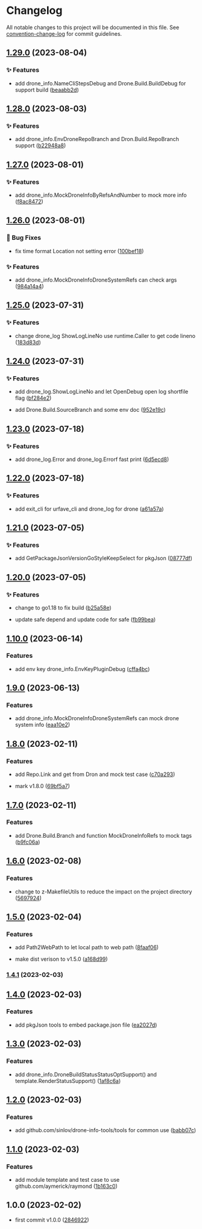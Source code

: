 # Changelog

All notable changes to this project will be documented in this file. See [convention-change-log](https://github.com/convention-change/convention-change-log) for commit guidelines.

## [1.29.0](https://github.com/sinlov/drone-info-tools/compare/1.28.0...v1.29.0) (2023-08-04)

### ✨ Features

* add drone_info.NameCliStepsDebug and Drone.Build.BuildDebug for support build ([beaabb2d](https://github.com/sinlov/drone-info-tools/commit/beaabb2d579bb930ed7cfa0054442f09b29a635e))

## [1.28.0](https://github.com/sinlov/drone-info-tools/compare/1.27.0...v1.28.0) (2023-08-03)

### ✨ Features

* add drone_info.EnvDroneRepoBranch and Dron.Build.RepoBranch support ([b22948a8](https://github.com/sinlov/drone-info-tools/commit/b22948a84fa7ec21769be3966093b8c2f342885a))

## [1.27.0](https://github.com/sinlov/drone-info-tools/compare/1.26.0...v1.27.0) (2023-08-01)

### ✨ Features

* add drone_info.MockDroneInfoByRefsAndNumber to mock more info ([f8ac8472](https://github.com/sinlov/drone-info-tools/commit/f8ac84720e5ca5436761e349d96048f184f5db6b))

## [1.26.0](https://github.com/sinlov/drone-info-tools/compare/1.25.0...v1.26.0) (2023-08-01)

### 🐛 Bug Fixes

* fix time format Location not setting error ([100bef18](https://github.com/sinlov/drone-info-tools/commit/100bef1864ce3e02f0588aa160102cbd074cfed5))

### ✨ Features

* add drone_info.MockDroneInfoDroneSystemRefs can check args ([984a14a4](https://github.com/sinlov/drone-info-tools/commit/984a14a47d973ccec0d9e709ea0b3026b19667f7))

## [1.25.0](https://github.com/sinlov/drone-info-tools/compare/v1.24.0...v1.25.0) (2023-07-31)

### ✨ Features

* change drone_log ShowLogLineNo use runtime.Caller to get code lineno ([183d83d](https://github.com/sinlov/drone-info-tools/commit/183d83db8bde6b9c97430050112db3ba65d44135))

## [1.24.0](https://github.com/sinlov/drone-info-tools/compare/v1.23.0...v1.24.0) (2023-07-31)

### ✨ Features

* add drone_log.ShowLogLineNo and let OpenDebug open log shortfile flag ([bf284e2](https://github.com/sinlov/drone-info-tools/commit/bf284e282f6386f81bd8f900f5bb3094bb707386))

* add Drone.Build.SourceBranch and some env doc ([952e19c](https://github.com/sinlov/drone-info-tools/commit/952e19cb0e08d54b0af21bbc20353a1f4a6c983e))

## [1.23.0](https://github.com/sinlov/drone-info-tools/compare/v1.22.0...v1.23.0) (2023-07-18)

### ✨ Features

* add drone_log.Error and drone_log.Errorf fast print ([6d5ecd8](https://github.com/sinlov/drone-info-tools/commit/6d5ecd83ab02fceb9f1282cd0cd5669703387fd3))

## [1.22.0](https://github.com/sinlov/drone-info-tools/compare/v1.21.0...v1.22.0) (2023-07-18)

### ✨ Features

* add exit_cli for urfave_cli and drone_log for drone ([a61a57a](https://github.com/sinlov/drone-info-tools/commit/a61a57aa0cead7aaa37f6eb2c78600afb5f7321a))

## [1.21.0](https://github.com/sinlov/drone-info-tools/compare/v1.20.0...v1.21.0) (2023-07-05)

### ✨ Features

* add GetPackageJsonVersionGoStyleKeepSelect for pkgJson ([08777df](https://github.com/sinlov/drone-info-tools/commit/08777df5d619d6c823188d8ca3d21c4d3849c90e))

## [1.20.0](https://github.com/sinlov/drone-info-tools/compare/v1.10.0...v1.20.0) (2023-07-05)

### ✨ Features

* change to go1.18 to fix build ([b25a58e](https://github.com/sinlov/drone-info-tools/commit/b25a58e51c1836380faeb2dac5a01b093bfdc0ca))

* update safe depend and update code for safe ([fb99bea](https://github.com/sinlov/drone-info-tools/commit/fb99bea4223d5751f57da19e15ebfc3282962c02))

## [1.10.0](https://github.com/sinlov/drone-info-tools/compare/v1.9.0...v1.10.0) (2023-06-14)

### Features

* add env key drone_info.EnvKeyPluginDebug ([cffa4bc](https://github.com/sinlov/drone-info-tools/commit/cffa4bc11439a71972e6489c13d9f493e85720b7))

## [1.9.0](https://github.com/sinlov/drone-info-tools/compare/v1.8.0...v1.9.0) (2023-06-13)

### Features

* add drone_info.MockDroneInfoDroneSystemRefs can mock drone system info ([eaa10e2](https://github.com/sinlov/drone-info-tools/commit/eaa10e23cf4cfb963dbe9fc6c9e353ad8e5317a2))

## [1.8.0](https://github.com/sinlov/drone-info-tools/compare/v1.7.0...v1.8.0) (2023-02-11)

### Features

* add Repo.Link and get from Dron and mock test case ([c70a293](https://github.com/sinlov/drone-info-tools/commit/c70a2932bf6aa82aac3675f189a5042c3adff13b))

* mark v1.8.0 ([69bf5a7](https://github.com/sinlov/drone-info-tools/commit/69bf5a7c15e079d854c33b94ace187fd91de2e28))

## [1.7.0](https://github.com/sinlov/drone-info-tools/compare/v1.6.0...v1.7.0) (2023-02-11)

### Features

* add Drone.Build.Branch and function MockDroneInfoRefs to mock tags ([b9fc06a](https://github.com/sinlov/drone-info-tools/commit/b9fc06a7ba484e555af544f4d21ccae3b832a7d5))

## [1.6.0](https://github.com/sinlov/drone-info-tools/compare/v1.5.0...v1.6.0) (2023-02-08)

### Features

* change to z-MakefileUtils to reduce the impact on the project directory ([5697924](https://github.com/sinlov/drone-info-tools/commit/5697924b4a8c7b2f7598ded5baa2f1313700128b))

## [1.5.0](https://github.com/sinlov/drone-info-tools/compare/v1.4.1...v1.5.0) (2023-02-04)

### Features

* add Path2WebPath to let local path to web path ([8faaf06](https://github.com/sinlov/drone-info-tools/commit/8faaf06a7e76655a76fda51adfe05e5d373fbf98))

* make dist verison to v1.5.0 ([a168d99](https://github.com/sinlov/drone-info-tools/commit/a168d996dd40e54628c2e59f03b874df90542541))

### [1.4.1](https://github.com/sinlov/drone-info-tools/compare/v1.4.0...v1.4.1) (2023-02-03)

## [1.4.0](https://github.com/sinlov/drone-info-tools/compare/v1.3.0...v1.4.0) (2023-02-03)

### Features

* add pkgJson tools to embed package.json file ([ea2027d](https://github.com/sinlov/drone-info-tools/commit/ea2027d83bae53f6d53d694544a0a18a1e4cf8b3))

## [1.3.0](https://github.com/sinlov/drone-info-tools/compare/v1.2.0...v1.3.0) (2023-02-03)

### Features

* add drone_info.DroneBuildStatusStatusOptSupport() and template.RenderStatusSupport() ([1af8c6a](https://github.com/sinlov/drone-info-tools/commit/1af8c6ae49d4c7e3a2e97c6a286ec0325355f864))

## [1.2.0](https://github.com/sinlov/drone-info-tools/compare/v1.1.0...v1.2.0) (2023-02-03)

### Features

* add github.com/sinlov/drone-info-tools/tools for common use ([babb07c](https://github.com/sinlov/drone-info-tools/commit/babb07cbaf701da1921f324873863010baf89e05))

## [1.1.0](https://github.com/sinlov/drone-info-tools/compare/v1.0.1...v1.1.0) (2023-02-03)

### Features

* add module template and test case to use github.com/aymerick/raymond ([1b163c0](https://github.com/sinlov/drone-info-tools/commit/1b163c047f6e89c246ecadbd9756cafb4cb177b4))

## 1.0.0 (2023-02-02)

* first commit v1.0.0 ([2846922](https://github.com/sinlov/drone-info-tools/commit/2846922))
